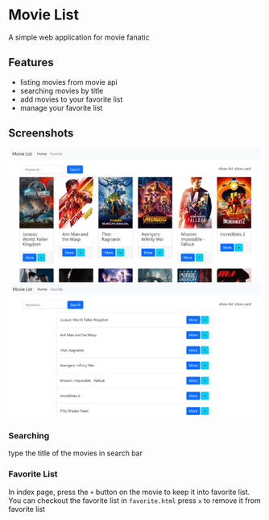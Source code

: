 # Movie List
A simple web application for movie fanatic

## Features
- listing movies from movie api
- searching movies by title
- add movies to your favorite list
- manage your favorite list

## Screenshots
![image](https://github.com/PT-HUANG/ac_projects/blob/main/card.png)
![image](https://github.com/PT-HUANG/ac_projects/blob/main/list.png)

### Searching
type the title of the movies in search bar
### Favorite List
In index page, press the `+` button on the movie to keep it into favorite list.
You can checkout the favorite list in `favorite.html`
press `x` to remove it from favorite list
